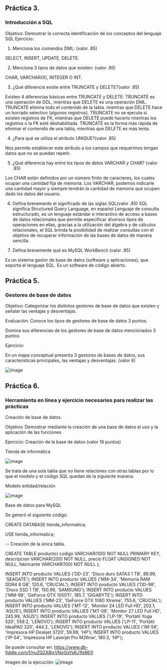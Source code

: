 ## Práctica 3.
### Introducción a SQL
Objetivo: Demostrar la correcta identificación de los conceptos del lenguaje SQL
Ejercicio:

1. Menciona los comandos DML: (valor .85)

SELECT, INSERT, UPDATE, DELETE.

2. Menciona 3 tipos de datos que existen: (valor .85)

CHAR, VARCHAR(X), INTEGER O INT.


3. ¿Qué diferencia existe entre TRUNCATE y DELETE?(valor .85)

Existen 4 diferencias básicas entre TRUNCATE y DELETE:
TRUNCATE es una operación de DDL, mientras que DELETE es una operación DML.
TRUNCATE elimina todo el contenido de la tabla. mientras que DELETE hace un borrado selectivo (algunos registros).
TRUNCATE no se ejecuta si existen registros de FK, mientras que DELETE puede hacerlo mientras los registros o la FK esté deshabilitada.
TRUNCATE es la forma más rápida de eliminar el contenido de una tabla, mientras que DELETE es más lenta.


4. ¿Para qué se utiliza el atributo UNIQUE?(valor .85)

Nos permite establecer este atributo a los campos que requerimos tengan datos que no se puedan repetir.

5. ¿Qué diferencia hay entre los tipos de datos VARCHAR y CHAR? (valor .85)

Los CHAR están definidos por un número finito de caracteres, los cuales ocupan una cantidad fija de memoria. Los VARCHAR, podemos indicarle una cantidad mayor y siempre tendrán la cantidad de memoria que ocupen dado los datos del usuario.

6. Defina brevemente el significado de las siglas SQL(valor .85)
SQL significa Structured Query Language, en español Lenguaje de consulta estructurado, es un lenguaje estándar e interactivo de acceso a bases de datos relacionales que permite especificar diversos tipos de operaciones en ellas, gracias a la utilización del álgebra y de cálculos relacionales, el SQL brinda la posibilidad de realizar consultas con el objetivo de recuperar información de las bases de datos de manera sencilla.


7. Defina brevemente qué es MySQL WorkBench (valor .85)

Es un sistema gestor de base de datos (software y aplicaciones), que soporta el lenguaje SQL. Es un software de código abierto.

## Práctica 5.
### Gestores de base de datos

Objetivo: Categorizar los distintos gestores de base de datos que existen y señalar las
ventajas y desventajas.

Evaluación: Conoce los tipos de gestores de base de datos 3 puntos.

Domina sus diferencias de los gestores de base de datos mencionados 3 puntos

Ejercicio:

En un mapa conceptual presenta 3 gestores de bases de datos, sus características
principales, las ventajas y desventajas. (valor 6)

![image](https://user-images.githubusercontent.com/104698382/173464808-0d6aaeba-eae9-4da3-bc61-b780a71e613e.png)



## Práctica 6.
### Herramienta en línea y ejercicio necesarios para realizar las prácticas

Creación de base de datos.

Objetivo: Demostrar mediante la creación de una base de datos el uso y la aplicación de
las funciones

Ejercicio: Creación de la base de datos (valor 18 puntos)

Tienda de informática

![image](https://user-images.githubusercontent.com/91554777/170415101-717bca19-3644-46a9-8a57-8d5940c5d283.png)

Se trata de una sola tabla que no tiene relaciones con otras tablas por lo que el modelo y el código SQL quedan de la siguiente manera:


Modelo entidad/relación

![image](https://user-images.githubusercontent.com/104698382/173466286-c609e5aa-e501-4048-b358-6023b76442c0.png)


Base de datos para MySQL

Se generó el siguiente código:

CREATE DATABASE tienda_informatica;

USE tienda_informatica;

-- Creación de la única tabla.

CREATE TABLE producto(
codigo VARCHAR(100) NOT NULL PRIMARY KEY,
descripcion VARCHAR(200) NOT NULL,
precio FLOAT UNSIGNED NOT NULL,
fabricante VARCHAR(100) NOT NULL
);

INSERT INTO producto VALUES ('DD-23', 'Disco duro SATA3 1 TB', 86.99, 'SEAGATE');
INSERT INTO producto VALUES ('MM-34', 'Memoria RAM DDR4 8 GB', 120.6, 'CRUCIAL');
INSERT INTO producto VALUES ('DD-98', 'Disco SSD 1 TB', 150.99, 'SAMSUNG');
INSERT INTO producto VALUES ('MM-98', 'GeForce GTX 1050Ti', 185.7, 'GIGABYTE');
INSERT INTO producto VALUES ('MM-23', 'GeForce GTX 1080 Xtreme', 755.6, 'CRUCIAL');
INSERT INTO producto VALUES ('MT-12', 'Monitor 24 LED Full HD', 202.1, 'ASUS');
INSERT INTO producto VALUES ('MT-08', 'Monitor 27 LED Full HD', 245.99, 'ASUS');
INSERT INTO producto VALUES ('LP-19', 'Portátil Yoga 520', 559.2, 'LENOVO');
INSERT INTO producto VALUES ('LP-11', 'Portátil IdeaPAD 320', 444.2, 'LENOVO');
INSERT INTO producto VALUES ('IM-56', 'Impresora HP Deskjet 3720', 59.99, 'HP');
INSERT INTO producto VALUES ('IP-54', 'Impresora HP Laserjet Pro M26nw', 180.3, 'HP');

Se puede consultar en:
https://www.db-fiddle.com/f/nuZQZABixVNoGsYs6J1feM/0

Imagen de la ejecución:
![image](https://user-images.githubusercontent.com/104698382/173467765-71aeb69a-3015-4502-b817-f284963467cb.png)

